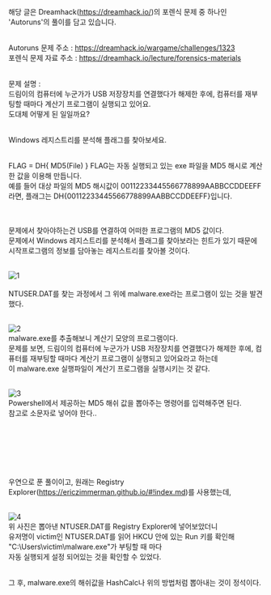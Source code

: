 해당 글은 Dreamhack(https://dreamhack.io/)의 포렌식 문제 중 하나인 'Autoruns'의 풀이를 담고 있습니다.<br><br>

Autoruns 문제 주소 : https://dreamhack.io/wargame/challenges/1323<br>
포렌식 문제 자료 주소 : https://dreamhack.io/lecture/forensics-materials<br><br>

문제 설명 : <br>
드림이의 컴퓨터에 누군가가 USB 저장장치를 연결했다가 해제한 후에, 컴퓨터를 재부팅할 때마다 계산기 프로그램이 실행되고 있어요.<br>
도대체 어떻게 된 일일까요?<br><br>

Windows 레지스트리를 분석해 플래그를 찾아보세요.<br><br>

FLAG = DH{ MD5(File) }
FLAG는 자동 실행되고 있는 exe 파일을 MD5 해시로 계산한 값을 이용해 만듭니다.<br>
예를 들어 대상 파일의 MD5 해시값이 00112233445566778899AABBCCDDEEFF 라면, 플래그는 DH{00112233445566778899AABBCCDDEEFF}입니다.<br><br><br>

문제에서 찾아야하는건 USB를 연결하여 어떠한 프로그램의 MD5 값이다.<br>
문제에서 Windows 레지스트리를 분석해서 플래그를 찾아보라는 힌트가 있기 때문에 시작프로그램의 정보를 담아놓는 레지스트리를 찾아볼 것이다.<br><br>

![1](https://github.com/user-attachments/assets/e51e32ac-9c22-4d20-b6c2-745df62d63b6)<br><br>
NTUSER.DAT를 찾는 과정에서 그 위에 malware.exe라는 프로그램이 있는 것을 발견했다.<br><br>

![2](https://github.com/user-attachments/assets/a77ebc15-979c-4d20-b8c1-b91b9d6c1ca2)<br>
malware.exe를 추출해보니 계산기 모양의 프로그램이다.<br>
문제를 보면, 드림이의 컴퓨터에 누군가가 USB 저장장치를 연결했다가 해제한 후에, 컴퓨터를 재부팅할 때마다 계산기 프로그램이 실행되고 있어요라고 하는데<br>
이 malware.exe 실행파일이 계산기 프로그램을 실행시키는 것 같다.<br><br>

![3](https://github.com/user-attachments/assets/b33ed904-a82d-4351-9d94-106b6541cfd7)<br>
Powershell에서 제공하는 MD5 해쉬 값을 뽑아주는 명령어를 입력해주면 된다.<br>
참고로 소문자로 넣어야 한다..<br><br><br><br><br><br><br>





우연으로 푼 풀이이고, 원래는 Registry Explorer(https://ericzimmerman.github.io/#!index.md)를 사용했는데,<br><br>

![4](https://github.com/user-attachments/assets/dc7f138a-c125-4ac6-b07b-b5381d02fd32)<br>
위 사진은 뽑아낸 NTUSER.DAT를 Registry Explorer에 넣어보았더니<br>
유저명이 victim인 NTUSER.DAT를 읽어 HKCU 안에 있는 Run 키를 확인해 "C:\Users\victim\malware.exe"가 부팅할 때 마다<br>
자동 실행되게 설정 되어있는 것을 확인할 수 있었다.<br><br>

그 후, malware.exe의 해쉬값을 HashCalc나 위의 방법처럼 뽑아내는 것이 정석이다.



